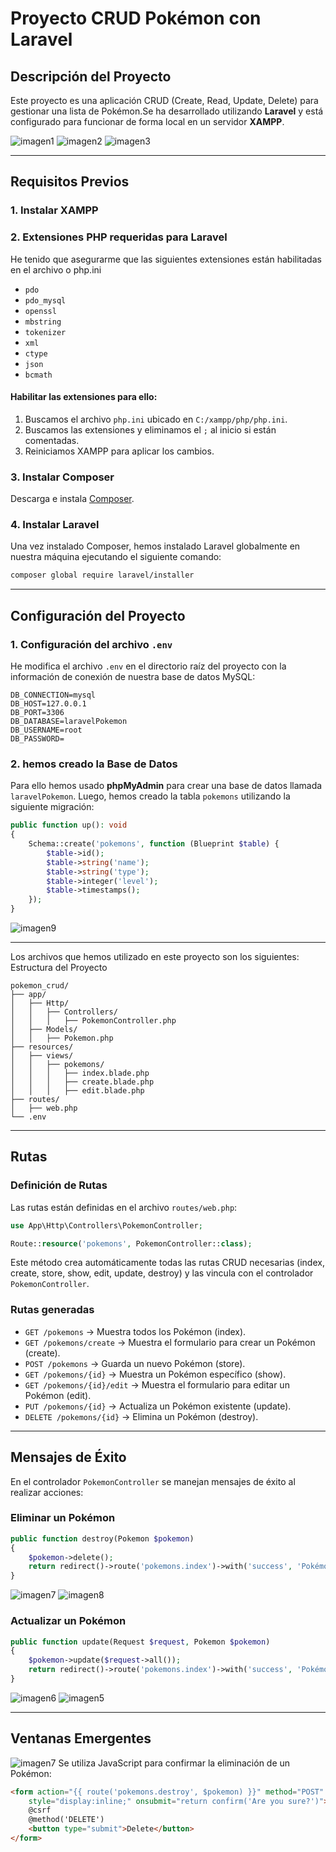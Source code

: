 # Proyecto CRUD Pokémon con Laravel

## Descripción del Proyecto
Este proyecto es una aplicación CRUD (Create, Read, Update, Delete) para gestionar una lista de Pokémon.Se ha desarrollado utilizando **Laravel** y está configurado para funcionar de forma local en un servidor **XAMPP**.

![imagen1](images/1.png)
![imagen2](images/3.png)
![imagen3](images/4.png)

---

## Requisitos Previos

### 1. Instalar XAMPP
### 2. Extensiones PHP requeridas para Laravel
He tenido que asegurarme que las siguientes extensiones están habilitadas en el archivo o php.ini

- `pdo`
- `pdo_mysql`
- `openssl`
- `mbstring`
- `tokenizer`
- `xml`
- `ctype`
- `json`
- `bcmath`

#### Habilitar las extensiones para ello:
1. Buscamos el archivo `php.ini` ubicado en `C:/xampp/php/php.ini`.
2. Buscamos las extensiones y eliminamos el `;` al inicio si están comentadas.
3. Reiniciamos XAMPP para aplicar los cambios.

### 3. Instalar Composer
Descarga e instala [Composer](https://getcomposer.org).

### 4. Instalar Laravel
Una vez instalado Composer, hemos instalado Laravel globalmente en nuestra máquina ejecutando el siguiente comando:
```bash
composer global require laravel/installer
```

---

## Configuración del Proyecto

### 1. Configuración del archivo `.env`
He modifica el archivo `.env` en el directorio raíz del proyecto con la información de conexión de nuestra base de datos MySQL:
```env
DB_CONNECTION=mysql
DB_HOST=127.0.0.1
DB_PORT=3306
DB_DATABASE=laravelPokemon
DB_USERNAME=root
DB_PASSWORD= 
```

### 2. hemos creado la Base de Datos
Para ello hemos usado **phpMyAdmin** para crear una base de datos llamada `laravelPokemon`. Luego, hemos creado la tabla `pokemons` utilizando la siguiente migración:
```php
public function up(): void
{
    Schema::create('pokemons', function (Blueprint $table) {
        $table->id();
        $table->string('name');
        $table->string('type');
        $table->integer('level');
        $table->timestamps();
    });
}
```
![imagen9](images/3.png)

---
Los archivos que hemos utilizado en este proyecto son los siguientes:
Estructura del Proyecto
```plaintext
pokemon_crud/
├── app/
│   ├── Http/
│   │   ├── Controllers/
│   │   │   ├── PokemonController.php
│   ├── Models/
│   │   ├── Pokemon.php
├── resources/
│   ├── views/
│   │   ├── pokemons/
│   │   │   ├── index.blade.php
│   │   │   ├── create.blade.php
│   │   │   ├── edit.blade.php
├── routes/
│   ├── web.php
└── .env
```

---

## Rutas

### Definición de Rutas
Las rutas están definidas en el archivo `routes/web.php`:
```php
use App\Http\Controllers\PokemonController;

Route::resource('pokemons', PokemonController::class);
```

Este método crea automáticamente todas las rutas CRUD necesarias (index, create, store, show, edit, update, destroy) y las vincula con el controlador `PokemonController`.

### Rutas generadas
- `GET /pokemons` → Muestra todos los Pokémon (index).
- `GET /pokemons/create` → Muestra el formulario para crear un Pokémon (create).
- `POST /pokemons` → Guarda un nuevo Pokémon (store).
- `GET /pokemons/{id}` → Muestra un Pokémon específico (show).
- `GET /pokemons/{id}/edit` → Muestra el formulario para editar un Pokémon (edit).
- `PUT /pokemons/{id}` → Actualiza un Pokémon existente (update).
- `DELETE /pokemons/{id}` → Elimina un Pokémon (destroy).

---

## Mensajes de Éxito
En el controlador `PokemonController` se manejan mensajes de éxito al realizar acciones:

### Eliminar un Pokémon
```php
public function destroy(Pokemon $pokemon)
{
    $pokemon->delete();
    return redirect()->route('pokemons.index')->with('success', 'Pokémon removed.');
}
```
![imagen7](images/7.png)
![imagen8](images/8.png)

### Actualizar un Pokémon
```php
public function update(Request $request, Pokemon $pokemon)
{
    $pokemon->update($request->all());
    return redirect()->route('pokemons.index')->with('success', 'Pokémon has been updated!');
}
```

![imagen6](images/6.png)
![imagen5](images/5.png)

---

## Ventanas Emergentes
![imagen7](images/7.png)
Se utiliza JavaScript para confirmar la eliminación de un Pokémon:
```html
<form action="{{ route('pokemons.destroy', $pokemon) }}" method="POST"
    style="display:inline;" onsubmit="return confirm('Are you sure?')">
    @csrf
    @method('DELETE')
    <button type="submit">Delete</button>
</form>
```

